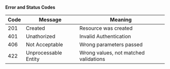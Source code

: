 **Error and Status Codes**	

| Code | Message | Meaning |
|----------------------|---------------------------------------------|-----------------------------------------------------------|
| 201 | Created | Resource was created |
| 401 | Unathorized | Invalid Authentication |
| 406 | Not Acceptable | Wrong parameters passed  |
| 422 | Unprocessable Entity | Wrong values, not matched validations |
